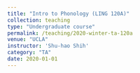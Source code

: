```yaml
---
title: "Intro to Phonology (LING 120A)"
collection: teaching
type: "Undergraduate course"
permalink: /teaching/2020-winter-ta-120a
venue: "UCLA"
instructor: 'Shu-hao Shih'
category: "TA"
date: 2020-01-01
---
```

